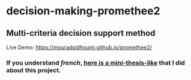 # decision-making-promethee2
## Multi-criteria decision support method
Live Demo: https://mouradsidhoumi.github.io/promethee2/
### If you understand _french_, [here is a mini-thesis-like](https://pdfhost.io/v/9wScft4g5_Memoire_L3_Sidhoumi.pdf) that I did about this project.

<!--
## Content soon 🚧🏗🛠 
-->
